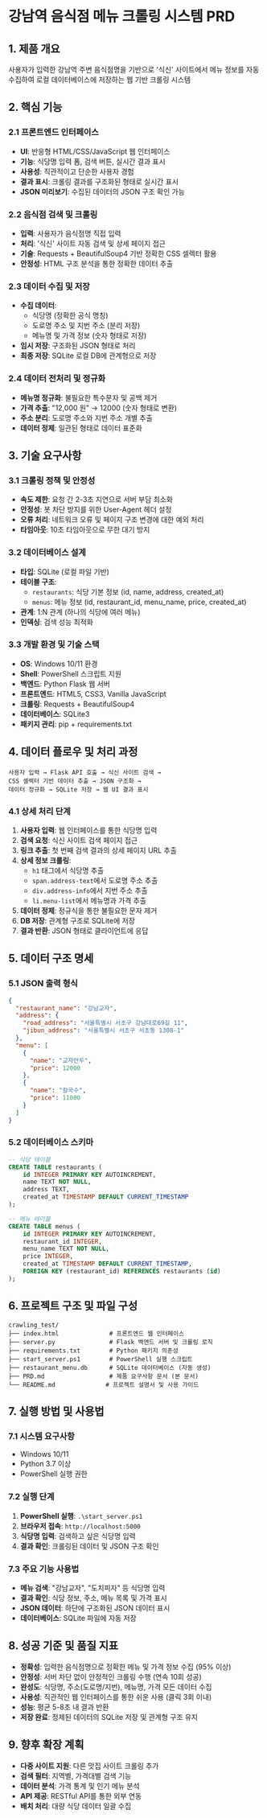 # 강남역 음식점 메뉴 크롤링 시스템 PRD

## 1. 제품 개요
사용자가 입력한 강남역 주변 음식점명을 기반으로 '식신' 사이트에서 메뉴 정보를 자동 수집하여 로컬 데이터베이스에 저장하는 웹 기반 크롤링 시스템

## 2. 핵심 기능

### 2.1 프론트엔드 인터페이스
- **UI**: 반응형 HTML/CSS/JavaScript 웹 인터페이스
- **기능**: 식당명 입력 폼, 검색 버튼, 실시간 결과 표시
- **사용성**: 직관적이고 단순한 사용자 경험
- **결과 표시**: 크롤링 결과를 구조화된 형태로 실시간 표시
- **JSON 미리보기**: 수집된 데이터의 JSON 구조 확인 가능

### 2.2 음식점 검색 및 크롤링
- **입력**: 사용자가 음식점명 직접 입력
- **처리**: '식신' 사이트 자동 검색 및 상세 페이지 접근
- **기술**: Requests + BeautifulSoup4 기반 정확한 CSS 셀렉터 활용
- **안정성**: HTML 구조 분석을 통한 정확한 데이터 추출

### 2.3 데이터 수집 및 저장
- **수집 데이터**: 
  - 식당명 (정확한 공식 명칭)
  - 도로명 주소 및 지번 주소 (분리 저장)
  - 메뉴명 및 가격 정보 (숫자 형태로 저장)
- **임시 저장**: 구조화된 JSON 형태로 처리
- **최종 저장**: SQLite 로컬 DB에 관계형으로 저장

### 2.4 데이터 전처리 및 정규화
- **메뉴명 정규화**: 불필요한 특수문자 및 공백 제거
- **가격 추출**: "12,000 원" → 12000 (숫자 형태로 변환)
- **주소 분리**: 도로명 주소와 지번 주소 개별 추출
- **데이터 정제**: 일관된 형태로 데이터 표준화

## 3. 기술 요구사항

### 3.1 크롤링 정책 및 안정성
- **속도 제한**: 요청 간 2-3초 지연으로 서버 부담 최소화
- **안정성**: 봇 차단 방지를 위한 User-Agent 헤더 설정
- **오류 처리**: 네트워크 오류 및 페이지 구조 변경에 대한 예외 처리
- **타임아웃**: 10초 타임아웃으로 무한 대기 방지

### 3.2 데이터베이스 설계
- **타입**: SQLite (로컬 파일 기반)
- **테이블 구조**:
  - `restaurants`: 식당 기본 정보 (id, name, address, created_at)
  - `menus`: 메뉴 정보 (id, restaurant_id, menu_name, price, created_at)
- **관계**: 1:N 관계 (하나의 식당에 여러 메뉴)
- **인덱싱**: 검색 성능 최적화

### 3.3 개발 환경 및 기술 스택
- **OS**: Windows 10/11 환경
- **Shell**: PowerShell 스크립트 지원
- **백엔드**: Python Flask 웹 서버
- **프론트엔드**: HTML5, CSS3, Vanilla JavaScript
- **크롤링**: Requests + BeautifulSoup4
- **데이터베이스**: SQLite3
- **패키지 관리**: pip + requirements.txt

## 4. 데이터 플로우 및 처리 과정
```
사용자 입력 → Flask API 호출 → 식신 사이트 검색 → 
CSS 셀렉터 기반 데이터 추출 → JSON 구조화 → 
데이터 정규화 → SQLite 저장 → 웹 UI 결과 표시
```

### 4.1 상세 처리 단계
1. **사용자 입력**: 웹 인터페이스를 통한 식당명 입력
2. **검색 요청**: 식신 사이트 검색 페이지 접근
3. **링크 추출**: 첫 번째 검색 결과의 상세 페이지 URL 추출
4. **상세 정보 크롤링**: 
   - `h1` 태그에서 식당명 추출
   - `span.address-text`에서 도로명 주소 추출
   - `div.address-info`에서 지번 주소 추출
   - `li.menu-list`에서 메뉴명과 가격 추출
5. **데이터 정제**: 정규식을 통한 불필요한 문자 제거
6. **DB 저장**: 관계형 구조로 SQLite에 저장
7. **결과 반환**: JSON 형태로 클라이언트에 응답

## 5. 데이터 구조 명세

### 5.1 JSON 출력 형식
```json
{
  "restaurant_name": "강남교자",
  "address": {
    "road_address": "서울특별시 서초구 강남대로69길 11",
    "jibun_address": "서울특별시 서초구 서초동 1308-1"
  },
  "menu": [
    {
      "name": "교자만두",
      "price": 12000
    },
    {
      "name": "칼국수",
      "price": 11000
    }
  ]
}
```

### 5.2 데이터베이스 스키마
```sql
-- 식당 테이블
CREATE TABLE restaurants (
    id INTEGER PRIMARY KEY AUTOINCREMENT,
    name TEXT NOT NULL,
    address TEXT,
    created_at TIMESTAMP DEFAULT CURRENT_TIMESTAMP
);

-- 메뉴 테이블  
CREATE TABLE menus (
    id INTEGER PRIMARY KEY AUTOINCREMENT,
    restaurant_id INTEGER,
    menu_name TEXT NOT NULL,
    price INTEGER,
    created_at TIMESTAMP DEFAULT CURRENT_TIMESTAMP,
    FOREIGN KEY (restaurant_id) REFERENCES restaurants (id)
);
```

## 6. 프로젝트 구조 및 파일 구성
```
crawling_test/
├── index.html              # 프론트엔드 웹 인터페이스
├── server.py               # Flask 백엔드 서버 및 크롤링 로직
├── requirements.txt        # Python 패키지 의존성
├── start_server.ps1        # PowerShell 실행 스크립트
├── restaurant_menu.db      # SQLite 데이터베이스 (자동 생성)
├── PRD.md                  # 제품 요구사항 문서 (본 문서)
└── README.md              # 프로젝트 설명서 및 사용 가이드
```

## 7. 실행 방법 및 사용법

### 7.1 시스템 요구사항
- Windows 10/11
- Python 3.7 이상
- PowerShell 실행 권한

### 7.2 실행 단계
1. **PowerShell 실행**: `.\start_server.ps1`
2. **브라우저 접속**: `http://localhost:5000`
3. **식당명 입력**: 검색하고 싶은 식당명 입력
4. **결과 확인**: 크롤링된 데이터 및 JSON 구조 확인

### 7.3 주요 기능 사용법
- **메뉴 검색**: "강남교자", "도치피자" 등 식당명 입력
- **결과 확인**: 식당 정보, 주소, 메뉴 목록 및 가격 표시
- **JSON 데이터**: 하단에 구조화된 JSON 데이터 표시
- **데이터베이스**: SQLite 파일에 자동 저장

## 8. 성공 기준 및 품질 지표
- **정확성**: 입력한 음식점명으로 정확한 메뉴 및 가격 정보 수집 (95% 이상)
- **안정성**: 서버 차단 없이 안정적인 크롤링 수행 (연속 10회 성공)
- **완성도**: 식당명, 주소(도로명/지번), 메뉴명, 가격 모든 데이터 수집
- **사용성**: 직관적인 웹 인터페이스를 통한 쉬운 사용 (클릭 3회 이내)
- **성능**: 평균 5-8초 내 결과 반환
- **저장 완료**: 정제된 데이터의 SQLite 저장 및 관계형 구조 유지

## 9. 향후 확장 계획
- **다중 사이트 지원**: 다른 맛집 사이트 크롤링 추가
- **검색 필터**: 지역별, 가격대별 검색 기능
- **데이터 분석**: 가격 통계 및 인기 메뉴 분석
- **API 제공**: RESTful API를 통한 외부 연동
- **배치 처리**: 대량 식당 데이터 일괄 수집
